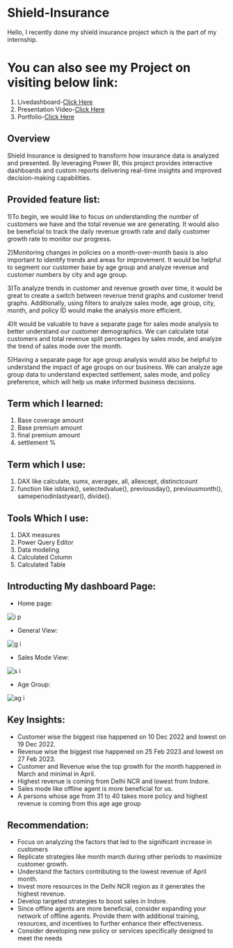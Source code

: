 # Shield-Insurance

Hello, I recently done my shield insurance project which is the part of my internship.

# You can also see my Project on visiting below link:
1) Livedashboard-[Click Here](https://app.powerbi.com/view?r=eyJrIjoiYTQwZDY4MzktZmRhOS00YzdkLThjNTgtZjFmNDM0Y2VlNjE3IiwidCI6ImM2ZTU0OWIzLTVmNDUtNDAzMi1hYWU5LWQ0MjQ0ZGM1YjJjNCJ9)
2) Presentation Video-[Click Here](https://youtu.be/7Use8KkkcIQ)
3) Portfolio-[Click Here](https://codebasics.io/portfolio/Samruddhi-Deshmukh)


## Overview

Shield Insurance is designed to transform how insurance data is analyzed and presented. By leveraging Power BI, 
this project provides interactive dashboards and custom reports delivering real-time insights and improved decision-making capabilities.

## Provided feature list:

1)To begin, we would like to focus on understanding the number of customers we have and the total revenue we are generating. It would also be beneficial to track the daily revenue growth rate and daily customer growth rate to monitor our progress.

2)Monitoring changes in policies on a month-over-month basis is also important to identify trends and areas for improvement. It would be helpful to segment our customer base by age group and analyze revenue and customer numbers by city and age group.

3)To analyze trends in customer and revenue growth over time, it would be great to create a switch between revenue trend graphs and customer trend graphs. Additionally, using filters to analyze sales mode, age group, city, month, and policy ID would make the analysis more efficient.

4)It would be valuable to have a separate page for sales mode analysis to better understand our customer demographics. We can calculate total customers and total revenue split percentages by sales mode, and analyze the trend of sales mode over the month.

5)Having a separate page for age group analysis would also be helpful to understand the impact of age groups on our business. We can analyze age group data to understand expected settlement, sales mode, and policy preference, which will help us make informed business decisions.

## Term which I learned:

1) Base coverage amount
2) Base premium amount
3) final premium amount
4) settlement %

## Term which I use:

1) DAX like calculate, sumx, averagex, all, allexcept, distinctcount
2) function like isblank(), selectedvalue(), previousday(), previousmonth(), sameperiodinlastyear(), divide().

## Tools Which I use:

1) DAX measures
2) Power Query Editor
3) Data modeling
4) Calculated Column
5) Calculated Table

## Introducting My dashboard Page:

- Home page:

![i p](https://github.com/samruddhidesh23/Shield-Insurance/assets/167994320/f161fa9d-dc48-452c-acb5-f197435ad822)

- General View:

![g i](https://github.com/samruddhidesh23/Shield-Insurance/assets/167994320/cd4f8f02-599a-472a-a888-8dfe3c362580)

- Sales Mode View:

![s i](https://github.com/samruddhidesh23/Shield-Insurance/assets/167994320/368080f3-5863-4d22-b84f-745c2486b638)

- Age Group:

![ag i](https://github.com/samruddhidesh23/Shield-Insurance/assets/167994320/44987b6c-bcf4-4f08-ae27-37b7f62fe4f6)


## Key Insights:

- Customer wise the biggest rise happened on 10 Dec 2022 and lowest on 19 Dec 2022.
- Revenue wise the biggest rise happened on 25 Feb 2023 and lowest on 27 Feb 2023.
- Customer and Revenue wise the top growth for the month happened in March and minimal in April.
- Highest revenue is coming from Delhi NCR and lowest from Indore.
- Sales mode like offline agent is more beneficial  for us.
- A persons whose age from 31 to 40 takes more policy and highest revenue is coming from this age age group

## Recommendation:
- Focus on analyzing the factors that led to the significant increase in customers
- Replicate  strategies like month march during other periods to maximize customer growth.
- Understand the factors contributing to the lowest revenue of April month.
- Invest more resources in the Delhi NCR region as it generates the highest revenue.
- Develop targeted strategies to boost sales in Indore.
- Since offline agents are more beneficial, consider expanding your network of offline agents. Provide them with additional training, resources, and
  incentives to further enhance their effectiveness.
- Consider developing new policy or services specifically designed to meet the needs






